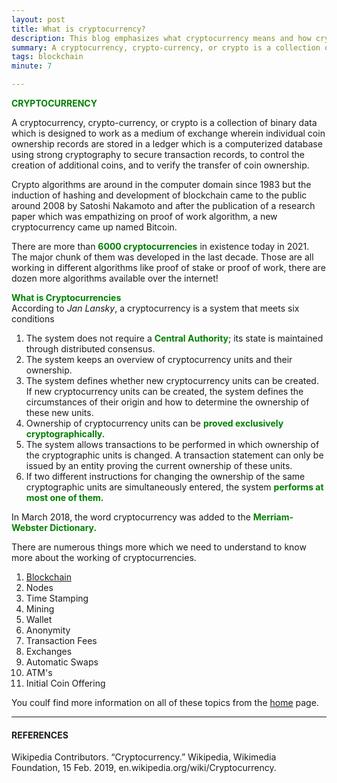 ```yaml
---
layout: post
title: What is cryptocurrency? 
description: This blog emphasizes what cryptocurrency means and how cryptocurrency is relevant in today's day and age.
summary: A cryptocurrency, crypto-currency, or crypto is a collection of binary data which is designed to work as a medium of exchange wherein individual coin ownership records are stored in a ledger which is a computerized database using strong cryptography to secure transaction records, to control the creation of additional coins, and to verify the transfer of coin ownership.
tags: blockchain
minute: 7

---
```


<b><span style="color:green">CRYPTOCURRENCY</span></b><br>

A cryptocurrency, crypto-currency, or crypto is a collection of binary data which is designed to work as a medium of exchange wherein individual coin ownership records are stored in a ledger which is a computerized database using strong cryptography to secure transaction records, to control the creation of additional coins, and to verify the transfer of coin ownership.

Crypto algorithms are around in the computer domain since 1983 but the induction of hashing and development of blockchain came to the public around 2008 by Satoshi Nakamoto and after the publication of a research paper which was empathizing on proof of work algorithm, a new cryptocurrency came up named Bitcoin.

There are more than <b><span style="color:green">6000 cryptocurrencies</span></b> in existence today in 2021. The major chunk of them was developed in the last decade. Those are all working in different algorithms like proof of stake or proof of work, there are dozen more algorithms available over the internet!

<b><span style="color:green">What is Cryptocurrencies</span></b><br>
According to *Jan Lansky*, a cryptocurrency is a system that meets six conditions

1. The system does not require a <b><span style="color:green">Central Authority</span></b>; its state is maintained through distributed consensus.
2. The system keeps an overview of cryptocurrency units and their ownership.
3. The system defines whether new cryptocurrency units can be created. If new cryptocurrency units can be created, the system defines the circumstances of their origin and how to determine the ownership of these new units.
4. Ownership of cryptocurrency units can be <b><span style="color:green">proved exclusively cryptographically.</span></b>
5. The system allows transactions to be performed in which ownership of the cryptographic units is changed. A transaction statement can only be issued by an entity proving the current ownership of these units.
6. If two different instructions for changing the ownership of the same cryptographic units are simultaneously entered, the system <b><span style="color:green">performs at most one of them.</span></b>

In March 2018, the word cryptocurrency was added to the <b><span style="color:green">Merriam-Webster Dictionary.</span></b>


There are numerous things more which we need to understand to know more about the working of cryptocurrencies.

1. <a href="https://dhruvdoshi.github.io/blog/2019/08/31/what-is-blockchain">Blockchain</a>
2. Nodes
3. Time Stamping
4. Mining
5. Wallet
6. Anonymity
7. Transaction Fees
8. Exchanges
9. Automatic Swaps
10. ATM's
11. Initial Coin Offering 

You coulf find more information on all of these topics from the <a href="https://dhruvdoshi.github.io/blog">home</a> page.


---

#### REFERENCES

Wikipedia Contributors. “Cryptocurrency.” Wikipedia, Wikimedia Foundation, 15 Feb. 2019, en.wikipedia.org/wiki/Cryptocurrency.